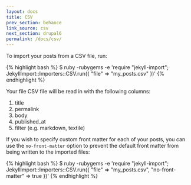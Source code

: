```yaml
---
layout: docs
title: CSV
prev_section: behance
link_source: csv
next_section: drupal6
permalink: /docs/csv/
---
```


To import your posts from a CSV file, run:

{% highlight bash %}
$ ruby -rubygems -e 'require "jekyll-import";
    JekyllImport::Importers::CSV.run({
      "file" => "my_posts.csv"
    })'
{% endhighlight %}

Your file CSV file will be read in with the following columns:

1. title
2. permalink
3. body
4. published_at
5. filter (e.g. markdown, textile)

If you wish to specify custom front matter for each of your posts, you
can use the `no-front-matter` option to prevent the default front matter
from being written to the imported files:

{% highlight bash %}
$ ruby -rubygems -e 'require "jekyll-import";
    JekyllImport::Importers::CSV.run({
      "file" => "my_posts.csv",
      "no-front-matter" => true
    })'
{% endhighlight %}
